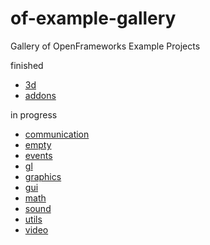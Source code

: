 # of-example-gallery
Gallery of OpenFrameworks Example Projects

finished
- [3d](3d/README.md)
- [addons](addons/README.md)

in progress
- [communication](communication/README.md)
- [empty](empty/README.md)
- [events](events/README.md)
- [gl](gl/README.md)
- [graphics](graphics/README.md)
- [gui](gui/README.md)
- [math](math/README.md)
- [sound](sound/README.md)
- [utils](utils/README.md)
- [video](video/README.md)